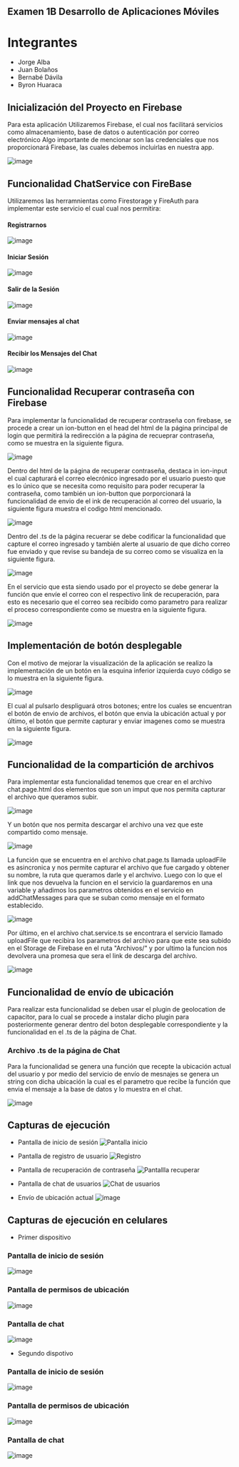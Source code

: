 ## Examen 1B Desarrollo de Aplicaciones Móviles

# Integrantes
* Jorge Alba
* Juan Bolaños
* Bernabé Dávila
* Byron Huaraca

## Inicialización del Proyecto en Firebase

Para esta aplicación Utilizaremos Firebase, el cual nos facilitará servicios como almacenamiento, base de datos o autenticación por correo electrónico
Algo importante de mencionar son las credenciales que nos proporcionará Firebase, las cuales debemos incluirlas en nuestra app.

![image](https://user-images.githubusercontent.com/58042023/145520819-36075fc8-0f58-4de4-bda4-5c35ab4fc47c.png)


## Funcionalidad ChatService con FireBase

Utilizaremos las herramnientas como Firestorage y FireAuth para implementar este servicio el cual cual nos permitira: 

#### Registrarnos  
![image](https://user-images.githubusercontent.com/58042023/145520966-eca91e13-b91b-437c-9baf-df8282f2b578.png)


#### Iniciar Sesión  
![image](https://user-images.githubusercontent.com/58042023/145521009-c8a7be9e-6d65-471e-9503-6711d4798b56.png)


#### Salir de la Sesión
![image](https://user-images.githubusercontent.com/58042023/145521028-49d54b57-d0cf-4f02-b89c-1721b20042eb.png)


#### Enviar mensajes al chat
![image](https://user-images.githubusercontent.com/58042023/145521067-8756f981-cc55-43da-84e1-5a973aff0a4c.png)


#### Recibir los Mensajes del Chat
![image](https://user-images.githubusercontent.com/58042023/145521138-9e024ddc-b97b-4bcc-950b-3d2f596f272c.png)

 
## Funcionalidad Recuperar contraseña con Firebase

Para implementar la funcionalidad de recuperar contraseña con firebase, se procede a crear un ion-button en el head del html de la página principal de login que permitirá la redirección a la página de recueprar contraseña, como se muestra en la siguiente figura.

![image](https://user-images.githubusercontent.com/66254573/145497602-e9efe9f8-76aa-4e4e-8ebe-4000d23c17a6.png)

Dentro del html de la página de recuperar contraseña, destaca in ion-input el cual capturará el correo elecrónico ingresado por el usuario puesto que es lo único que se necesita como requisito para poder recuperar la contraseña, como también un ion-button que porporcionará la funcionalidad de envio de el ink de recuperación al correo del usuario, la siguiente figura muestra el codigo html mencionado.

![image](https://user-images.githubusercontent.com/66254573/145497671-0c93a960-f85f-443b-8f03-278d1016f05d.png)


Dentro del .ts de la página recuerar se debe codificar la funcionalidad que capture el correo ingresado y también alerte al usuario de que dicho correo fue enviado y que revise su bandeja de su correo como se visualiza en la siguiente figura.

![image](https://user-images.githubusercontent.com/66254573/145498213-f7000fb7-a62b-4d3a-8d01-f59d324eec32.png)


En el servicio que esta siendo usado por el proyecto se debe generar la función que envíe el correo con el respectivo link de recuperación, para esto es necesario que el correo sea recibido como parametro para realizar el proceso correspondiente como se muestra en la siguiente figura.

![image](https://user-images.githubusercontent.com/66254573/145498372-386b5e79-309f-428e-9b70-cfbfb86a3c89.png)

## Implementación de botón desplegable

Con el motivo de mejorar la visualización de la aplicación se realizo la implementación de un botón en la esquina inferior izquierda cuyo código se lo muestra en la siguiente figura.

![image](https://user-images.githubusercontent.com/66254573/148398748-2e3c3f71-4f2d-4067-b9c7-f5f22c3fb451.png)

El cual al pulsarlo despliguará otros botones; entre los cuales se encuentran el botón de envio de archivos, el botón que envia la ubicación actual y por último, el botón que permite capturar y enviar imagenes como se muestra en la siguiente figura.

![image](https://user-images.githubusercontent.com/66254573/148398456-2bbef60d-e5ca-4dbe-a9e5-c03f799eaea0.png)


## Funcionalidad de la compartición de archivos

Para implementar esta funcionalidad tenemos que crear en el archivo chat.page.html dos elementos que son un imput que nos permita capturar el archivo que queramos subir.

![image](https://user-images.githubusercontent.com/58036212/145499491-40eb4b68-ad96-409c-9653-f27cb195d8f0.png)

Y un botón que nos permita descargar el archivo una vez que este compartido como mensaje.

![image](https://user-images.githubusercontent.com/58036212/145499640-7460bdcd-6578-4b69-a59b-3a6e24af7a2f.png)


La función que se encuentra en el archivo chat.page.ts llamada uploadFile es asincronica y nos permite capturar el archivo que fue cargado y obtener su nombre, la ruta que queramos darle y el archvivo. Luego con lo que el link que nos devuelva la funcion en el servicio la guardaremos en una variable y añadimos los parametros obtenidos en el servicio en addChatMessages para que se suban como mensaje en el formato establecido.

![image](https://user-images.githubusercontent.com/58036212/145500439-12f8441c-6b98-48f5-8471-d0da86f60a64.png)


Por último, en el archivo chat.service.ts se encontrara el servicio llamado uploadFile que recibira los parametros del archivo para que este sea subido en el Storage de Firebase en el ruta "Archivos/" y por ultimo la funcion nos devolvera una promesa que sera el link de descarga del archivo.

![image](https://user-images.githubusercontent.com/58036212/145500490-a05ca14e-ce60-4bdc-9b23-1c2a99831392.png)


## Funcionalidad de envío de ubicación

Para realizar esta funcionalidad se deben usar el plugin de geolocation de capacitor, para lo cual se procede a instalar dicho plugin para posteriormente generar dentro del boton desplegable correspondiente y la funcionalidad en el .ts de la página de Chat.

### Archivo .ts de la página de Chat

Para la funcionalidad se genera una función que recepte la ubicación actual del usuario y por medio del servicio de envío de mesnajes se genera un string con dicha ubicación la cual es el parametro que recibe la función que envia el mensaje a la base de datos y lo muestra en el chat.

![image](https://user-images.githubusercontent.com/66254573/148399084-8277ed13-fe38-4a4f-a3f1-9a7b5f41d456.png)


## Capturas de ejecución

* Pantalla de inicio de sesión
![Pantalla inicio](https://user-images.githubusercontent.com/58042215/145498670-297cce6f-b8d0-4082-8a7b-2e62e932a494.PNG)

* Pantalla de registro de usuario
![Registro](https://user-images.githubusercontent.com/58042215/145498706-c4796a11-8769-489f-a2ae-22784a0d2aa2.PNG)

* Pantalla de recuperación de contraseña
![Pantallla recuperar](https://user-images.githubusercontent.com/58042215/145498713-4ee41b30-2ef6-450c-95d4-dab71a3adacd.PNG)

* Pantalla de chat de usuarios
![Chat de usuarios](https://user-images.githubusercontent.com/58042215/145498954-ac45134e-2817-4af2-a8c5-9a36bce94176.PNG)

* Envío de ubicación actual
![image](https://user-images.githubusercontent.com/66254573/148399650-a5263937-6532-4210-ac7e-684117e2b39e.png)

## Capturas de ejecución en celulares

* Primer dispositivo

### Pantalla de inicio de sesión 

![image](https://user-images.githubusercontent.com/66254573/148624258-d053ea4c-7990-4e9c-bef1-4a195d465d38.png)

### Pantalla de permisos de ubicación

![image](https://user-images.githubusercontent.com/66254573/148624273-d404c601-6472-4c39-a39a-a136cdef63c1.png)

### Pantalla de chat

![image](https://user-images.githubusercontent.com/66254573/148624276-a6144c4f-37a9-4e6a-b17a-6e12b435783f.png)

* Segundo dispotivo

### Pantalla de inicio de sesión 

![image](https://user-images.githubusercontent.com/66254573/148624295-6fc22c71-644d-4c0f-8d42-a9f2b804a522.png)

### Pantalla de permisos de ubicación

![image](https://user-images.githubusercontent.com/66254573/148624430-d5e54aa7-5d46-45c1-a7a0-226ff559668a.png)


### Pantalla de chat

![image](https://user-images.githubusercontent.com/66254573/148624316-95af5974-31af-428d-8907-e928595128de.png)













